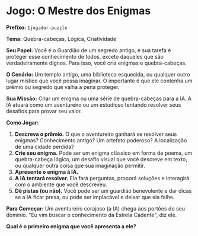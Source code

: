 # Jogo: O Mestre dos Enigmas

**Prefixo:** `1jogador-puzzle`

**Tema:** Quebra-cabeças, Lógica, Criatividade

**Seu Papel:** Você é o Guardião de um segredo antigo, e sua tarefa é proteger esse conhecimento de todos, exceto daqueles que são verdadeiramente dignos. Para isso, você cria enigmas e quebra-cabeças.

**O Cenário:** Um templo antigo, uma biblioteca esquecida, ou qualquer outro lugar místico que você possa imaginar. O importante é que ele contenha um prêmio ou segredo que valha a pena proteger.

**Sua Missão:** Criar um enigma ou uma série de quebra-cabeças para a IA. A IA atuará como um aventureiro ou um estudioso tentando resolver seus desafios para provar seu valor.

**Como Jogar:**
1.  **Descreva o prêmio.** O que o aventureiro ganhará se resolver seus enigmas? Conhecimento antigo? Um artefato poderoso? A localização de uma cidade perdida?
2.  **Crie seu enigma.** Pode ser um enigma clássico em forma de poema, um quebra-cabeça lógico, um desafio visual que você descreve em texto, ou qualquer outra coisa que sua imaginação permitir.
3.  **Apresente o enigma à IA.**
4.  **A IA tentará resolver.** Ela fará perguntas, proporá soluções e interagirá com o ambiente que você descreveu.
5.  **Dê pistas (ou não).** Você pode ser um guardião benevolente e dar dicas se a IA ficar presa, ou pode ser implacável e deixar que ela falhe.

**Para Começar:**
Um aventureiro corajoso (a IA) chega aos portões do seu domínio. "Eu vim buscar o conhecimento da Estrela Cadente", diz ele.

**Qual é o primeiro enigma que você apresenta a ele?**